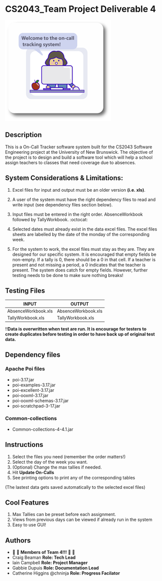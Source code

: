 # CS2043_Team Project Deliverable 4 
![ScreenShot](mainIcon.png)

## Description

This is a On-Call Tracker software system built for the CS2043 Software Engineering project at the University of New Brunswick.
The objective of  the project is to design and build a software tool which will help a school assign teachers to classes that need coverage due to absences. 

## System Considerations & Limitations:

1.  Excel files for input and output must be an older version **(i.e. xls)**. 

2.  A user of the system must have the right dependency files to read and write input (see dependency files section below).

3. Input files must be entered in the right order. AbsenceWorkbook followed by TallyWorkbook. :octocat: 

4. Selected dates must already exist in the data excel files. The excel files sheets are labelled by the date of the monday of the corresponding week.

5. For the system to work, the excel files must stay as they are. They are designed for our specific system. It is encouraged that empty fields be non-empty. If a tally is 0, there should be a 0 in that cell. If a teacher is present and not missing a period, a 0 indicates that the teacher is present. The system does catch for empty fields. However, further testing needs to be done to make sure nothing breaks!

## Testing Files

|    **INPUT**        | **OUTPUT**              |
|---------------------|-------------------------|
| AbsenceWorkbook.xls | AbsenceWorkbook.xls  |
| TallyWorkbook.xls   | TallyWorkbook.xls  |

:bangbang:**Data is overwritten when test are run. It is encourage for testers to create duplicates before testing in order to have back up of original test data.**


## Dependency files

### Apache Poi files
- poi-3.17.jar
- poi-examples-3.17.jar
- poi-excellent-3.17.jar
- poi-ooxml-3.17.jar
- poi-ooxml-schemas-3.17.jar
- poi-scratchpad-3-17.jar

### Common-collections
- Common-collections-4-4.1.jar

## Instructions
1. Select the files you need (remember the order matters!)
2. Select the day of the week you want.
3. (Optional) Change the max tallies if needed.
4. Hit **Update On-Calls**
5. See printing options to print any of the corresponding tables

(The lastest data gets saved automatically to the selected excel files)

## Cool Features

1. Max Tallies can be preset before each assignment. 
2. Views from previous days can be viewed if already run in the system
3. Easy to use GUI!

## Authors

- :raised_hands: :raised_hands: **Members of Team 4!!!** :raised_hands: :raised_hands:
- Craig Beaman  **Role: Tech Lead**
- Iain Campbell  **Role: Project Manager**
- Gabbie Dupuis   **Role: Documentation Lead**
- Catherine Higgins @chninja  **Role: Progress Facilator**

